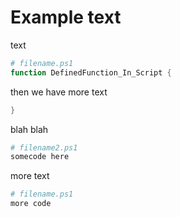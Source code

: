 # Example text

text

```ps1
# filename.ps1
function DefinedFunction_In_Script {
```

then we have more text

```ps1
}
```
blah blah
```ps1
# filename2.ps1
somecode here
```

more text

```ps1
# filename.ps1
more code
```
